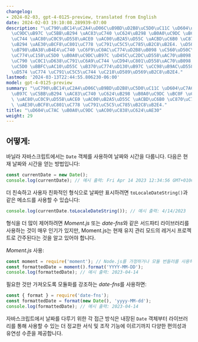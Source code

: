 ```yaml
---
changelog:
- 2024-02-03, gpt-4-0125-preview, translated from English
date: 2024-02-03 19:10:08.289939-07:00
description: "\uC790\uBC14\uC2A4\uD06C\uB9BD\uD2B8\uC5D0\uC11C \uD604\uC7AC \uB0A0\
  \uC9DC\uB97C \uC5BB\uB294 \uAC83\uC740 \uC624\uB298 \uB0A0\uC9DC \uBC0F \uC2DC\uAC04\
  \uC744 \uAC80\uC0C9\uD558\uACE0 \uAC00\uB2A5\uD55C \uACBD\uC6B0 \uC870\uC791\uD558\
  \uB294 \uAE30\uBCF8\uC801\uC778 \uC791\uC5C5\uC785\uB2C8\uB2E4. \uD504\uB85C\uADF8\
  \uB798\uBA38\uB4E4\uC740 \uC6F9\uC0AC\uC774\uD2B8\uB098 \uC560\uD50C\uB9AC\uCF00\
  \uC774\uC158\uC5D0 \uB0A0\uC9DC\uB97C \uD45C\uC2DC\uD558\uAC70\uB098, \uC0AC\uC6A9\
  \uC790 \uC0C1\uD638\uC791\uC6A9\uC744 \uCD94\uC801\uD558\uAC70\uB098, \uC2DC\uAC04\
  \uC5D0 \uBBFC\uAC10\uD55C \uB370\uC774\uD130\uB97C \uCC98\uB9AC\uD558\uAE30 \uC704\
  \uD574 \uC774 \uC791\uC5C5\uC744 \uC218\uD589\uD569\uB2C8\uB2E4."
lastmod: '2024-03-13T22:44:55.806230-06:00'
model: gpt-4-0125-preview
summary: "\uC790\uBC14\uC2A4\uD06C\uB9BD\uD2B8\uC5D0\uC11C \uD604\uC7AC \uB0A0\uC9DC\
  \uB97C \uC5BB\uB294 \uAC83\uC740 \uC624\uB298 \uB0A0\uC9DC \uBC0F \uC2DC\uAC04\uC744\
  \ \uAC80\uC0C9\uD558\uACE0 \uAC00\uB2A5\uD55C \uACBD\uC6B0 \uC870\uC791\uD558\uB294\
  \ \uAE30\uBCF8\uC801\uC778 \uC791\uC5C5\uC785\uB2C8\uB2E4."
title: "\uD604\uC7AC \uB0A0\uC9DC \uAC00\uC838\uC624\uAE30"
weight: 29
---
```


## 어떻게:
바닐라 자바스크립트에서는 `Date` 객체를 사용하여 날짜와 시간을 다룹니다. 다음은 현재 날짜와 시간을 얻는 방법입니다:

```javascript
const currentDate = new Date();
console.log(currentDate); // 예시 출력: Fri Apr 14 2023 12:34:56 GMT+0100 (British Summer Time)
```

더 친숙하고 사용자 친화적인 형식으로 날짜만 표시하려면 `toLocaleDateString()`과 같은 메소드를 사용할 수 있습니다:

```javascript
console.log(currentDate.toLocaleDateString()); // 예시 출력: 4/14/2023
```

형식을 더 많이 제어하려면 *Moment.js* 또는 *date-fns*와 같은 서드파티 라이브러리를 사용하는 것이 매우 인기가 있지만, Moment.js는 현재 유지 관리 모드의 레거시 프로젝트로 간주된다는 것을 알고 있어야 합니다.

*Moment.js* 사용:

```javascript
const moment = require('moment'); // Node.js를 가정하거나 모듈 번들러를 사용하는 경우
const formattedDate = moment().format('YYYY-MM-DD');
console.log(formattedDate); // 예시 출력: 2023-04-14
```

필요한 것만 가져오도록 모듈화를 강조하는 *date-fns*를 사용하면:

```javascript
const { format } = require('date-fns');
const formattedDate = format(new Date(), 'yyyy-MM-dd');
console.log(formattedDate); // 예시 출력: 2023-04-14
```

자바스크립트에서 날짜를 다루기 위한 각 접근 방식은 내장된 `Date` 객체부터 라이브러리를 통해 사용할 수 있는 더 정교한 서식 및 조작 기능에 이르기까지 다양한 편의성과 유연성 수준을 제공합니다.

